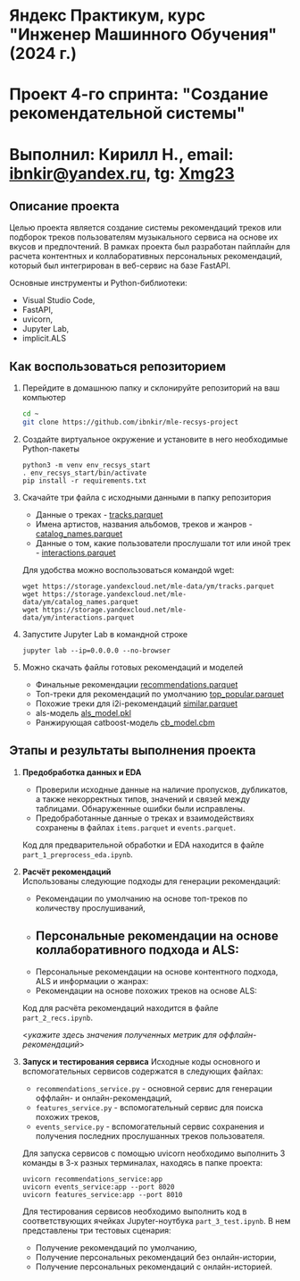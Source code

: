 # Яндекс Практикум, курс "Инженер Машинного Обучения" (2024 г.)
# Проект 4-го спринта: "Создание рекомендательной системы"
# Выполнил: Кирилл Н., email: ibnkir@yandex.ru, tg: [Xmg23](https://t.me/Xmg23)

## Описание проекта
Целью проекта является создание системы рекомендаций треков или подборок треков 
пользователям музыкального сервиса на основе их вкусов и предпочтений.
В рамках проекта был разработан пайплайн для расчета контентных и коллаборативных персональных рекомендаций,
который был интегрирован в веб-сервис на базе FastAPI.

Основные инструменты и Python-библиотеки:
- Visual Studio Code,
- FastAPI, 
- uvicorn,
- Jupyter Lab,
- implicit.ALS


## Как воспользоваться репозиторием
1. Перейдите в домашнюю папку и склонируйте репозиторий на ваш компьютер
   ```bash
   cd ~
   git clone https://github.com/ibnkir/mle-recsys-project
   ```

2. Создайте виртуальное окружение и установите в него необходимые Python-пакеты
    ```
    python3 -m venv env_recsys_start
    . env_recsys_start/bin/activate
    pip install -r requirements.txt
    ```

3. Скачайте три файла с исходными данными в папку репозитория
    - Данные о треках - [tracks.parquet](https://storage.yandexcloud.net/mle-data/ym/tracks.parquet)
    - Имена артистов, названия альбомов, треков и жанров - [catalog_names.parquet](https://storage.yandexcloud.net/mle-data/ym/catalog_names.parquet)
    - Данные о том, какие пользователи прослушали тот или иной трек - [interactions.parquet](https://storage.yandexcloud.net/mle-data/ym/interactions.parquet)
 
    Для удобства можно воспользоваться командой wget:
    ```
    wget https://storage.yandexcloud.net/mle-data/ym/tracks.parquet
    wget https://storage.yandexcloud.net/mle-data/ym/catalog_names.parquet
    wget https://storage.yandexcloud.net/mle-data/ym/interactions.parquet
    ```

4. Запустите Jupyter Lab в командной строке
    ```
    jupyter lab --ip=0.0.0.0 --no-browser
    ```

5. Можно скачать файлы готовых рекомендаций и моделей
    - Финальные рекомендации [recommendations.parquet](https://disk.yandex.ru/d/R1ULEtxD49lwCQ)
    - Топ-треки для рекомендаций по умолчанию [top_popular.parquet](https://disk.yandex.ru/d/r77Dj16hUuB6CA)
    - Похожие треки для i2i-рекомендаций [similar.parquet](https://disk.yandex.ru/d/uOb0ISU6lbDF8g)
    - als-модель [als_model.pkl](https://disk.yandex.ru/d/FtJ733XSA68XUA)
    - Ранжирующая catboost-модель [cb_model.cbm]()

## Этапы и результаты выполнения проекта
1. __Предобработка данных и EDA__
    - Проверили исходные данные на наличие пропусков, дубликатов, а также некорректных типов, 
    значений и связей между таблицами. Обнаруженные ошибки были исправлены.
    - Предобработанные данные о треках и взаимодействиях сохранены в файлах 
    `items.parquet` и `events.parquet`.
    
    Код для предварительной обработки и EDA находится в файле `part_1_preprocess_eda.ipynb`.

2. __Расчёт рекомендаций__<br>
    Использованы следующие подходы для генерации рекомендаций:
    - Рекомендации по умолчанию на основе топ-треков по количеству прослушиваний,
    - Персональные рекомендации на основе коллаборативного подхода и ALS:
        - 
    - Персональные рекомендации на основе контентного подхода, ALS и информации о жанрах:
    - Рекомендации на основе похожих треков на основе ALS:


    Код для расчёта рекомендаций находится в файле `part_2_recs.ipynb`.

    <*укажите здесь значения полученных метрик для оффлайн-рекомендаций*>

3. __Запуск и тестирования сервиса__
    Исходные коды основного и вспомогательных сервисов содержатся в следующих файлах:
    - `recommendations_service.py` - основной сервис для генерации оффлайн- и онлайн-рекомендаций,
    - `features_service.py` - вспомогательный сервис для поиска похожих треков,
    - `events_service.py` - вспомогательный сервис сохранения и получения 
    последних прослушанных треков пользователя.
    
    Для запуска сервисов с помощью uvicorn необходимо выполнить 3 команды в 3-х разных терминалах, находясь в папке проекта:
    ```
    uvicorn recommendations_service:app
    uvicorn events_service:app --port 8020
    uvicorn features_service:app --port 8010
    ```
    
    Для тестирования сервисов необходимо выполнить код в соответствующих ячейках Jupyter-ноутбука `part_3_test.ipynb`.
    В нем представлены три тестовых сценария:
    - Получение рекомендаций по умолчанию,
    - Получение персональных рекомендаций без онлайн-истории,
    - Получение персональных рекомендаций с онлайн-историей.

